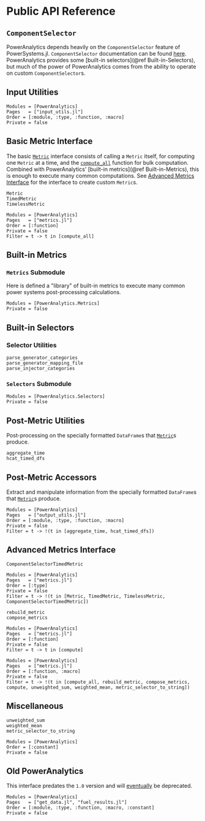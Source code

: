 # Public API Reference

## `ComponentSelector`

PowerAnalytics depends heavily on the `ComponentSelector` feature of PowerSystems.jl.
`ComponentSelector` documentation can be found
[here](https://nrel-sienna.github.io/PowerSystems.jl/stable/api/public/#InfrastructureSystems.ComponentSelector).
PowerAnalytics provides some [built-in selectors](@ref Built-in-Selectors), but much of the
power of PowerAnalytics comes from the ability to operate on custom `ComponentSelector`s.

## Input Utilities

```@autodocs
Modules = [PowerAnalytics]
Pages   = ["input_utils.jl"]
Order = [:module, :type, :function, :macro]
Private = false
```

## Basic Metric Interface
The basic [`Metric`](@ref) interface consists of calling a `Metric` itself, for computing
one `Metric` at a time, and the [`compute_all`](@ref) function for bulk computation. Combined with
PowerAnalytics' [built-in metrics](@ref Built-in-Metrics), this is enough to execute many
common computations. See [Advanced Metrics Interface](@ref) for the interface to create
custom `Metric`s.

```@docs
Metric
TimedMetric
TimelessMetric
```

```@autodocs
Modules = [PowerAnalytics]
Pages   = ["metrics.jl"]
Order = [:function]
Private = false
Filter = t -> t in [compute_all]
```

## Built-in Metrics
### `Metrics` Submodule

Here is defined a "library" of built-in metrics to execute many common power systems
post-processing calculations.

```@autodocs
Modules = [PowerAnalytics.Metrics]
Private = false
```

## Built-in Selectors

### Selector Utilities

```@docs
parse_generator_categories
parse_generator_mapping_file
parse_injector_categories
```

### `Selectors` Submodule

```@autodocs
Modules = [PowerAnalytics.Selectors]
Private = false
```

## Post-Metric Utilities

Post-processing on the specially formatted `DataFrame`s that [`Metric`](@ref)s produce.

```@docs
aggregate_time
hcat_timed_dfs
```

## Post-Metric Accessors

Extract and manipulate information from the specially formatted `DataFrame`s that [`Metric`](@ref)s produce.

```@autodocs
Modules = [PowerAnalytics]
Pages   = ["output_utils.jl"]
Order = [:module, :type, :function, :macro]
Private = false
Filter = t -> !(t in [aggregate_time, hcat_timed_dfs])
```

## Advanced Metrics Interface

```@docs
ComponentSelectorTimedMetric
```

```@autodocs
Modules = [PowerAnalytics]
Pages   = ["metrics.jl"]
Order = [:type]
Private = false
Filter = t -> !(t in [Metric, TimedMetric, TimelessMetric, ComponentSelectorTimedMetric])
```

```@docs
rebuild_metric
compose_metrics
```

```@autodocs
Modules = [PowerAnalytics]
Pages   = ["metrics.jl"]
Order = [:function]
Private = false
Filter = t -> t in [compute]
```

```@autodocs
Modules = [PowerAnalytics]
Pages   = ["metrics.jl"]
Order = [:function, :macro]
Private = false
Filter = t -> !(t in [compute_all, rebuild_metric, compose_metrics, compute, unweighted_sum, weighted_mean, metric_selector_to_string])
```

## Miscellaneous

```@docs
unweighted_sum
weighted_mean
metric_selector_to_string
```

```@autodocs
Modules = [PowerAnalytics]
Order = [:constant]
Private = false
```

## Old PowerAnalytics

This interface predates the `1.0` version and will [eventually](https://github.com/NREL-Sienna/PowerAnalytics.jl/issues/28) be deprecated.
```@autodocs
Modules = [PowerAnalytics]
Pages   = ["get_data.jl", "fuel_results.jl"]
Order = [:module, :type, :function, :macro, :constant]
Private = false
```
